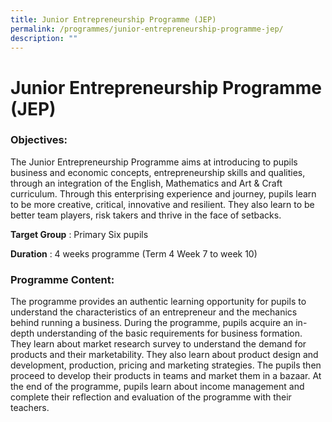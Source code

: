 ```yaml
---
title: Junior Entrepreneurship Programme (JEP)
permalink: /programmes/junior-entrepreneurship-programme-jep/
description: ""
---
```

# Junior Entrepreneurship Programme (JEP)

### Objectives:

The Junior Entrepreneurship Programme aims at introducing to pupils business and economic concepts, entrepreneurship skills and qualities, through an integration of the English, Mathematics and Art & Craft curriculum. Through this enterprising experience and journey, pupils learn to be more creative, critical, innovative and resilient. They also learn to be better team players, risk takers and thrive in the face of setbacks.

**Target Group** : Primary Six pupils

**Duration** : 4 weeks programme (Term 4 Week 7 to week 10)

### Programme Content:

The programme provides an authentic learning opportunity for pupils to understand the characteristics of an entrepreneur and the mechanics behind running a business. During the programme, pupils acquire an in-depth understanding of the basic requirements for business formation. They learn about market research survey to understand the demand for products and their marketability. They also learn about product design and development, production, pricing and marketing strategies. The pupils then proceed to develop their products in teams and market them in a bazaar. At the end of the programme, pupils learn about income management and complete their reflection and evaluation of the programme with their teachers.